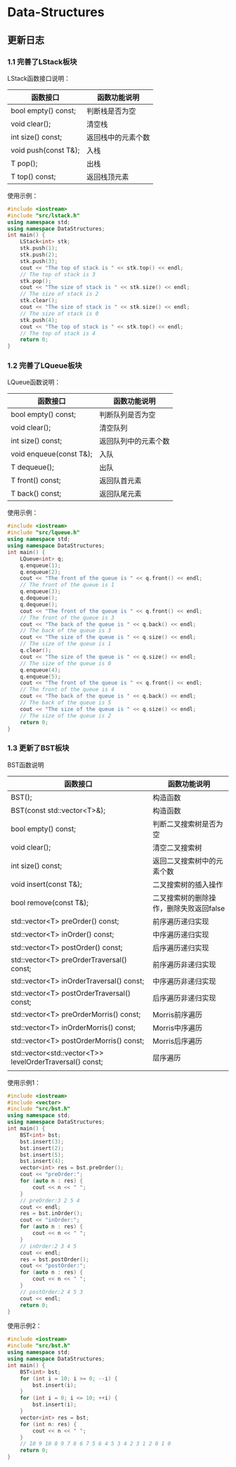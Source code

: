 # Data-Structures

## 更新日志

### 1.1 完善了LStack板块

LStack函数接口说明：

| 函数接口             | 函数功能说明       |
| -------------------- | ------------------ |
| bool empty() const;  | 判断栈是否为空     |
| void clear();        | 清空栈             |
| int size() const;    | 返回栈中的元素个数 |
| void push(const T&); | 入栈               |
| T pop();             | 出栈               |
| T top() const; | 返回栈顶元素 |

使用示例：

```cpp
#include <iostream>
#include "src/lstack.h"
using namespace std;
using namespace DataStructures;
int main() {
    LStack<int> stk;
    stk.push(1);
    stk.push(2);
    stk.push(3);
    cout << "The top of stack is " << stk.top() << endl;
    // The top of stack is 3
    stk.pop();
    cout << "The size of stack is " << stk.size() << endl;
    // The size of stack is 2
    stk.clear();
    cout << "The size of stack is " << stk.size() << endl;
    // The size of stack is 0
    stk.push(4);
    cout << "The top of stack is " << stk.top() << endl;
    // The top of stack is 4
    return 0;
}
```

### 1.2 完善了LQueue板块

LQueue函数说明：

| 函数接口                | 函数功能说明         |
| ----------------------- | -------------------- |
| bool empty() const;     | 判断队列是否为空     |
| void clear();           | 清空队列             |
| int size() const;       | 返回队列中的元素个数 |
| void enqueue(const T&); | 入队                 |
| T dequeue();            | 出队                 |
| T front() const;        | 返回队首元素         |
| T back() const;         | 返回队尾元素         |

使用示例：

```cpp
#include <iostream>
#include "src/lqueue.h"
using namespace std;
using namespace DataStructures;
int main() {
    LQueue<int> q;
    q.enqueue(1);
    q.enqueue(2);
    cout << "The front of the queue is " << q.front() << endl;
    // The front of the queue is 1
    q.enqueue(3);
    q.dequeue();
    q.dequeue();
    cout << "The front of the queue is " << q.front() << endl;
    // The front of the queue is 3
    cout << "The back of the queue is " << q.back() << endl;
    // The back of the queue is 3
    cout << "The size of the queue is " << q.size() << endl;
    // The size of the queue is 1
    q.clear();
    cout << "The size of the queue is " << q.size() << endl;
    // The size of the queue is 0
    q.enqueue(4);
    q.enqueue(5);
    cout << "The front of the queue is " << q.front() << endl;
    // The front of the queue is 4
    cout << "The back of the queue is " << q.back() << endl;
    // The back of the queue is 5
    cout << "The size of the queue is " << q.size() << endl;
    // The size of the queue is 2
    return 0;
}
```

### 1.3 更新了BST板块

BST函数说明

| 函数接口               | 函数功能说明               |
| ---------------------- | -------------------------- |
| BST(); | 构造函数 |
| BST(const std::vector\<T>&); | 构造函数 |
| bool empty() const;    | 判断二叉搜索树是否为空     |
| void clear();          | 清空二叉搜索树             |
| int size() const;      | 返回二叉搜索树中的元素个数 |
| void insert(const T&); | 二叉搜索树的插入操作       |
| bool remove(const T&); | 二叉搜索树的删除操作，删除失败返回false |
| std::vector\<T> preOrder() const; | 前序遍历递归实现           |
| std::vector\<T> inOrder() const; | 中序遍历递归实现           |
| std::vector\<T> postOrder() const; | 后序遍历递归实现           |
| std::vector\<T> preOrderTraversal() const; | 前序遍历非递归实现 |
| std::vector\<T> inOrderTraversal() const; | 中序遍历非递归实现 |
| std::vector\<T> postOrderTraversal() const; | 后序遍历非递归实现 |
| std::vector\<T> preOrderMorris() const; | Morris前序遍历 |
| std::vector\<T> inOrderMorris() const; | Morris中序遍历 |
| std::vector\<T> postOrderMorris() const; | Morris后序遍历 |
| std::vector\<std::vector\<T>> levelOrderTraversal() const; | 层序遍历                                |
| | |

使用示例1：

```cpp
#include <iostream>
#include <vector>
#include "src/bst.h"
using namespace std;
using namespace DataStructures;
int main() {
    BST<int> bst;
    bst.insert(3);
    bst.insert(2);
    bst.insert(5);
    bst.insert(4);
    vector<int> res = bst.preOrder();
    cout << "preOrder:";
    for (auto n : res) {
        cout << n << " ";
    }
    // preOrder:3 2 5 4 
    cout << endl;
    res = bst.inOrder();
    cout << "inOrder:";
    for (auto n : res) {
        cout << n << " ";
    }
    // inOrder:2 3 4 5 
    cout << endl;
    res = bst.postOrder();
    cout << "postOrder:";
    for (auto n : res) {
        cout << n << " ";
    }
    // postOrder:2 4 5 3 
    cout << endl;
    return 0;
}
```

使用示例2：

```cpp
#include <iostream>
#include "src/bst.h"
using namespace std;
using namespace DataStructures;
int main() {
    BST<int> bst;
    for (int i = 10; i >= 0; --i) {
        bst.insert(i);
    }
    for (int i = 0; i <= 10; ++i) {
        bst.insert(i);
    }
    vector<int> res = bst;
    for (int n: res) {
        cout << n << " ";
    }
    // 10 9 10 8 9 7 8 6 7 5 6 4 5 3 4 2 3 1 2 0 1 0
    return 0;
}
```

